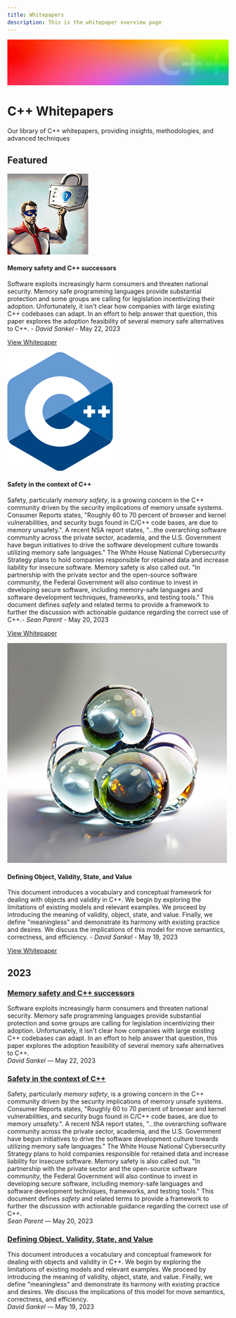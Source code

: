 ```yaml
---
title: Whitepapers
description: This is the whitepaper overview page
---
```


<Hero slots="image, heading, text1"/>

![Hero image](../images/header_gradient.jpg)

# C++ Whitepapers

Our library of C++ whitepapers, providing insights, methodologies, and advanced techniques

## Featured

<TextBlock slots="image, heading, text, links" width="33%" />

![C++ logo](../images/cpp-successor-update.jpg)

#### Memory safety and C++ successors

Software exploits increasingly harm consumers and threaten national security.
Memory safe programming languages provide substantial protection and some groups
are calling for legislation incentivizing their adoption. Unfortunately, it
isn't clear how companies with large existing C++ codebases can adapt. In an
effort to help answer that question, this paper explores the adoption
feasibility of several memory safe alternatives to C++. - *David Sankel* - May
22, 2023

[View Whitepaper](./cpp-successor-update/)

<TextBlock slots="image, heading, text, links" width="33%" />

![C++ logo](../images/c_plus_plus_logo.png)

#### Safety in the context of C++

Safety, particularly _memory safety_, is a growing concern in the C++ community
driven by the security implications of memory unsafe systems. Consumer Reports
states, "Roughly 60 to 70 percent of browser and kernel vulnerabilities, and
security bugs found in C/C++ code bases, are due to memory unsafety.". A recent
NSA report states, "...the overarching software community across the private
sector, academia, and the U.S. Government have begun initiatives to drive the
software development culture towards utilizing memory safe languages." The White
House National Cybersecurity Strategy plans to hold companies responsible for
retained data and increase liability for insecure software. Memory safety is
also called out. "In partnership with the private sector and the open-source
software community, the Federal Government will also continue to invest in
developing secure software, including memory-safe languages and software
development techniques, frameworks, and testing tools." This document defines
_safety_ and related terms to provide a framework to further the discussion with
actionable guidance regarding the correct use of C++.- *Sean Parent* - May 20,
2023

[View Whitepaper](./cpp-successor-update/)

<TextBlock slots="image, heading, text, links" width="33%" />

![C++ logo](../images/object-validity-state-value.jpg)

#### Defining Object, Validity, State, and Value

This document introduces a vocabulary and conceptual framework for dealing with
objects and validity in C++. We begin by exploring the limitations of existing
models and relevant examples. We proceed by introducing the meaning of validity,
object, state, and value. Finally, we define "meaningless" and demonstrate
its harmony with existing practice and desires. We discuss the implications of
this model for move semantics, correctness, and efficiency. - *David Sankel* -
May 19, 2023

[View Whitepaper](./cpp-successor-update/)

## 2023

### [Memory safety and C++ successors](./cpp-successor-update/)

Software exploits increasingly harm consumers and threaten national security.
Memory safe programming languages provide substantial protection and some groups
are calling for legislation incentivizing their adoption. Unfortunately, it
isn't clear how companies with large existing C++ codebases can adapt. In an
effort to help answer that question, this paper explores the adoption
feasibility of several memory safe alternatives to C++.  
*David Sankel* &mdash; May 22, 2023

### [Safety in the context of C++](./cpp-successor-update/)

Safety, particularly _memory safety_, is a growing concern in the C++ community
driven by the security implications of memory unsafe systems. Consumer Reports
states, "Roughly 60 to 70 percent of browser and kernel vulnerabilities, and
security bugs found in C/C++ code bases, are due to memory unsafety.". A recent
NSA report states, "...the overarching software community across the private
sector, academia, and the U.S. Government have begun initiatives to drive the
software development culture towards utilizing memory safe languages." The White
House National Cybersecurity Strategy plans to hold companies responsible for
retained data and increase liability for insecure software. Memory safety is
also called out. "In partnership with the private sector and the open-source
software community, the Federal Government will also continue to invest in
developing secure software, including memory-safe languages and software
development techniques, frameworks, and testing tools." This document defines
_safety_ and related terms to provide a framework to further the discussion with
actionable guidance regarding the correct use of C++.  
*Sean Parent* &mdash; May 20, 2023

### [Defining Object, Validity, State, and Value](./cpp-successor-update)

This document introduces a vocabulary and conceptual framework for dealing with
objects and validity in C++. We begin by exploring the limitations of existing
models and relevant examples. We proceed by introducing the meaning of validity,
object, state, and value. Finally, we define "meaningless" and demonstrate
its harmony with existing practice and desires. We discuss the implications of
this model for move semantics, correctness, and efficiency.  
*David Sankel* &mdash; May 19, 2023
